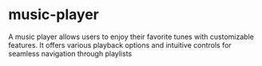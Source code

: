 # music-player
A music player allows users to enjoy their favorite tunes with customizable features. It offers various playback options and intuitive controls for seamless navigation through playlists
